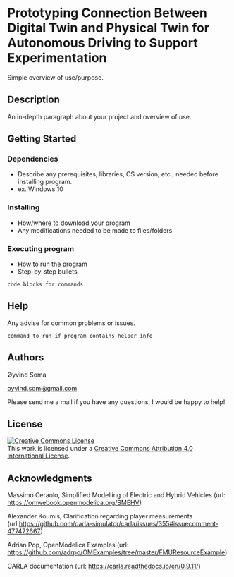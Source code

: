 # Prototyping Connection Between Digital Twin and Physical Twin for Autonomous Driving to Support Experimentation

Simple overview of use/purpose.

## Description

An in-depth paragraph about your project and overview of use.

## Getting Started

### Dependencies

* Describe any prerequisites, libraries, OS version, etc., needed before installing program.
* ex. Windows 10

### Installing

* How/where to download your program
* Any modifications needed to be made to files/folders

### Executing program

* How to run the program
* Step-by-step bullets
```
code blocks for commands
```

## Help

Any advise for common problems or issues.
```
command to run if program contains helper info
```

## Authors
Øyvind Soma

oyvind.som@gmail.com

Please send me a mail if you have any questions, I would be happy to help! 

## License

<a rel="license" href="http://creativecommons.org/licenses/by/4.0/"><img alt="Creative Commons License" style="border-width:0" src="https://i.creativecommons.org/l/by/4.0/88x31.png" /></a><br />This work is licensed under a <a rel="license" href="http://creativecommons.org/licenses/by/4.0/">Creative Commons Attribution 4.0 International License</a>.

## Acknowledgments

Massimo Ceraolo, Simplified Modelling of Electric and Hybrid Vehicles (url: https://omwebook.openmodelica.org/SMEHV)

Alexander Koumis, Clarification regarding player measurements (url:https://github.com/carla-simulator/carla/issues/355#issuecomment-477472667)

Adrian Pop, OpenModelica Examples (url: https://github.com/adrpo/OMExamples/tree/master/FMUResourceExample)

CARLA documentation (url: https://carla.readthedocs.io/en/0.9.11/)
